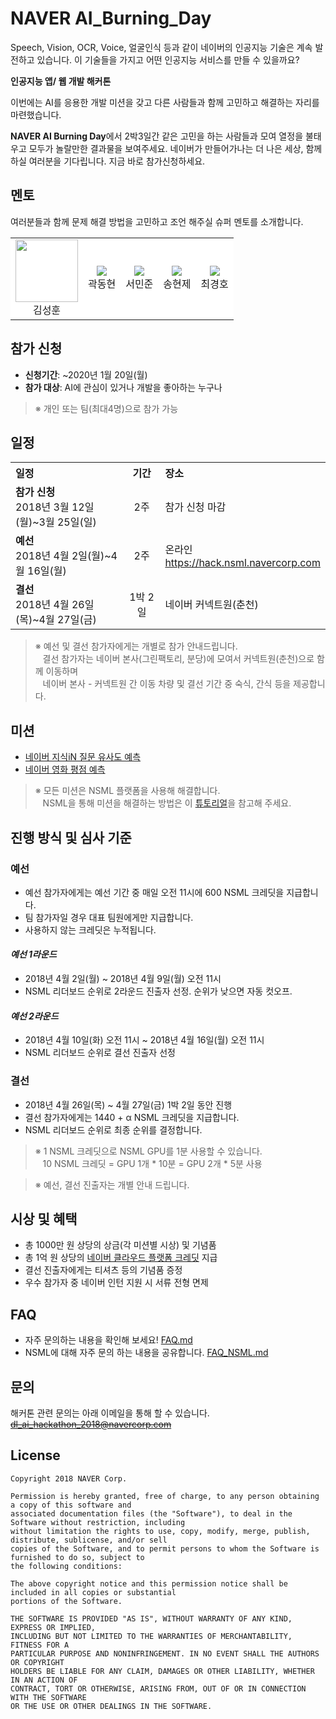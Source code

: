 # NAVER AI_Burning_Day

Speech, Vision, OCR, Voice, 얼굴인식 등과 같이 네이버의 인공지능 기술은 계속 발전하고 있습니다. 
이 기술들을 가지고 어떤 인공지능 서비스를 만들 수 있을까요? 

<strong>인공지능 앱/ 웹 개발 해커톤</strong>

이번에는 AI를 응용한 개발 미션을 갖고 다른 사람들과 함께 고민하고 해결하는 자리를 마련했습니다. 

<strong>NAVER AI Burning Day</strong>에서 2박3일간 같은 고민을 하는 사람들과 모여 열정을 불태우고 모두가 놀랄만한 결과물을 보여주세요. 
네이버가 만들어가나는 더 나은 세상, 함께하실 여러분을 기다립니다. 지금 바로 참가신청하세요. 




## 멘토
여러분들과 함께 문제 해결 방법을 고민하고 조언 해주실 슈퍼 멘토를 소개합니다.

<table>
  <tr style="background-color:#fff">
    <td style="text-align:center">
      <img src="res/ksh.jpg" width="100"><br>
      김성훈
    </td>
    <td style="text-align:center">
      <img src="res/kdh.jpg"><br>
      곽동현
    </td>
    <td style="text-align:center">
      <img src="res/smj.jpg"><br>
      서민준
    </td>
    <td style="text-align:center">
      <img src="res/shj.jpg"><br>
      송현제
    </td>
    <td style="text-align:center">
      <img src="res/ckh.jpg"><br>
      최경호
    </td>
  </tr>
</table>

## 참가 신청

* **신청기간**: ~2020년 1월 20일(월)
* **참가 대상**: AI에 관심이 있거나 개발을 좋아하는 누구나
> ※ 개인 또는 팀(최대4명)으로 참가 가능

## 일정
<table class="tbl_schedule">
  <tr>
    <th style="text-align:left;width:50%">일정</th>
    <th style="text-align:center;width:15%">기간</th>
    <th style="text-align:left;width:35%">장소</th>
  </tr>
  <tr>
    <td>
      <strong>참가 신청</strong><br>
      2018년 3월 12일(월)~3월 25일(일)
    </td>
    <td style="text-align:center">2주</td>
    <td>
      참가 신청 마감
    </td>
  </tr>
  <tr>
    <td>
      <strong>예선</strong><br>
      2018년 4월 2일(월)~4월 16일(월)
    </td>
    <td style="text-align:center">2주</td>
    <td>
      온라인<br>
      <a href="https://hack.nsml.navercorp.com">https://hack.nsml.navercorp.com</a>
    </td>
  </tr>
  <tr>
    <td>
      <strong>결선</strong><br>
      2018년 4월 26일(목)~4월 27일(금)
    </td>
    <td style="text-align:center">1박 2일</td>
    <td>
      네이버 커넥트원(춘천)<br>
    </td>
  </tr>
</table>

> ※ 예선 및 결선 참가자에게는 개별로 참가 안내드립니다.<br>
> &nbsp;&nbsp;&nbsp;결선 참가자는 네이버 본사(그린팩토리, 분당)에 모여서 커넥트원(춘천)으로 함께 이동하며<br>
&nbsp;&nbsp;&nbsp;네이버 본사 - 커넥트원 간 이동 차량 및 결선 기간 중 숙식, 간식 등을 제공합니다.

## 미션
* [네이버 지식iN 질문 유사도 예측](missions/kin.md)
* [네이버 영화 평점 예측](missions/movie-review.md)

> ※ 모든 미션은 NSML 플랫폼을 사용해 해결합니다.<br>
> &nbsp;&nbsp;&nbsp;NSML을 통해 미션을 해결하는 방법은 이 [튜토리얼](missions/tutorial.md)을 참고해 주세요.

## 진행 방식 및 심사 기준

### 예선

* 예선 참가자에게는 예선 기간 중 매일 오전 11시에 600 NSML 크레딧을 지급합니다.
* 팀 참가자일 경우 대표 팀원에게만 지급합니다.
* 사용하지 않는 크레딧은 누적됩니다.

#### ***예선 1라운드***
* 2018년 4월 2일(월) ~ 2018년 4월 9일(월) 오전 11시
* NSML 리더보드 순위로 2라운드 진출자 선정. 순위가 낮으면 자동 컷오프.

#### ***예선 2라운드***
* 2018년 4월 10일(화) 오전 11시 ~ 2018년 4월 16일(월) 오전 11시
* NSML 리더보드 순위로 결선 진출자 선정

### 결선
* 2018년 4월 26일(목) ~ 4월 27일(금) 1박 2일 동안 진행
* 결선 참가자에게는 1440 + α NSML 크레딧을 지급합니다.
* NSML 리더보드 순위로 최종 순위를 결정합니다.

> ※ 1 NSML 크레딧으로 NSML GPU를 1분 사용할 수 있습니다.<br>
> &nbsp;&nbsp;&nbsp;10 NSML 크레딧 = GPU 1개 * 10분 = GPU 2개 * 5분 사용

> ※ 예선, 결선 진출자는 개별 안내 드립니다.


## 시상 및 혜택

* 총 1000만 원 상당의 상금(각 미션별 시상) 및 기념품
* 총 1억 원 상당의 [네이버 클라우드 플랫폼 크레딧](FAQ.md#q-%EB%84%A4%EC%9D%B4%EB%B2%84-%ED%81%B4%EB%9D%BC%EC%9A%B0%EB%93%9C-%ED%94%8C%EB%9E%AB%ED%8F%BC-%ED%81%AC%EB%A0%88%EB%94%A7%EC%9D%80-%EB%AD%94%EA%B0%80%EC%9A%94) 지급
* 결선 진출자에게는 티셔츠 등의 기념품 증정
* 우수 참가자 중 네이버 인턴 지원 시 서류 전형 면제

## FAQ
* 자주 문의하는 내용을 확인해 보세요! [FAQ.md](FAQ.md)
* NSML에 대해 자주 문의 하는 내용을 공유합니다. [FAQ_NSML.md](FAQ_NSML.md)

## 문의
해커톤 관련 문의는 아래 이메일을 통해 할 수 있습니다.<br>
~~dl_ai_hackathon_2018@navercorp.com~~

## License
```
Copyright 2018 NAVER Corp.

Permission is hereby granted, free of charge, to any person obtaining a copy of this software and
associated documentation files (the "Software"), to deal in the Software without restriction, including
without limitation the rights to use, copy, modify, merge, publish, distribute, sublicense, and/or sell
copies of the Software, and to permit persons to whom the Software is furnished to do so, subject to
the following conditions:

The above copyright notice and this permission notice shall be included in all copies or substantial
portions of the Software.

THE SOFTWARE IS PROVIDED "AS IS", WITHOUT WARRANTY OF ANY KIND, EXPRESS OR IMPLIED,
INCLUDING BUT NOT LIMITED TO THE WARRANTIES OF MERCHANTABILITY, FITNESS FOR A
PARTICULAR PURPOSE AND NONINFRINGEMENT. IN NO EVENT SHALL THE AUTHORS OR COPYRIGHT
HOLDERS BE LIABLE FOR ANY CLAIM, DAMAGES OR OTHER LIABILITY, WHETHER IN AN ACTION OF
CONTRACT, TORT OR OTHERWISE, ARISING FROM, OUT OF OR IN CONNECTION WITH THE SOFTWARE
OR THE USE OR OTHER DEALINGS IN THE SOFTWARE.
```

